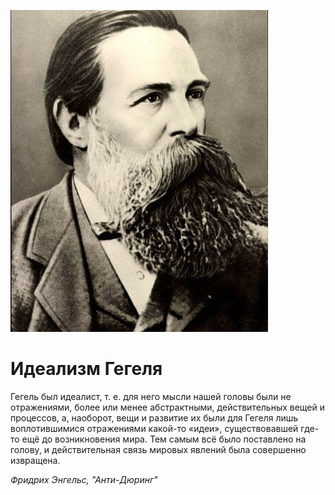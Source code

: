 
![](./img/old/engelsPoster.jpg)


# Идеализм Гегеля


Гегель был идеалист, т. е. для него
мысли нашей головы были не отражениями, более или менее абстрактными,
действительных вещей и процессов, а, наоборот, вещи и развитие их были
для Гегеля лишь воплотившимися отражениями какой-то «идеи»,
существовавшей где-то ещё до возникновения мира. Тем самым всё было
поставлено на голову, и действительная связь мировых явлений была
совершенно извращена.





*Фридрих Энгельс, "Анти-Дюринг"*

